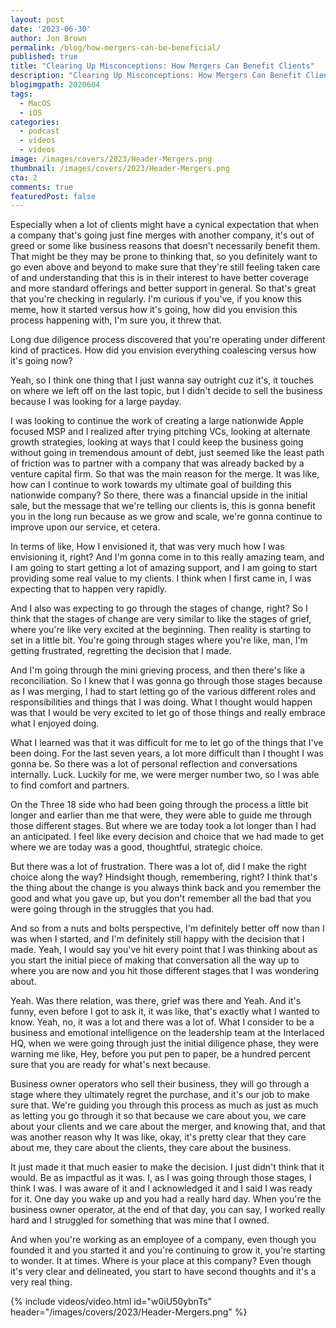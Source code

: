 ```yaml
---
layout: post
date: '2023-06-30'
author: Jon Brown
permalink: /blog/how-mergers-can-be-beneficial/
published: true
title: "Clearing Up Misconceptions: How Mergers Can Benefit Clients"
description: "Clearing Up Misconceptions: How Mergers Can Benefit Clients"
blogimgpath: 2020604
tags:
  - MacOS
  - iOS
categories:
  - podcast
  - videos
  - videos
image: /images/covers/2023/Header-Mergers.png
thumbnail: /images/covers/2023/Header-Mergers.png
cta: 2
comments: true
featuredPost: false
---
```

Especially when a lot of clients might have a cynical expectation that when a company that's going just fine merges with another company, it's out of greed or some like business reasons that doesn't necessarily benefit them. That might be  they may be prone to thinking that, so you definitely want to go even above and beyond to make sure  that they're still feeling taken care of and understanding that this is in their interest to have better coverage and more standard offerings and better support in general. So that's great that you're checking in regularly. I'm curious  if you've, if you know this meme, how it started versus how it's going, how did you envision this process happening with, I'm sure you, it threw that.

Long due diligence process discovered that you're operating under different kind of  practices. How did you envision everything coalescing versus how it's going now?  

Yeah, so I think one thing that I just wanna say outright cuz it's,  it touches on where we left off on the last topic, but I didn't decide to sell the business because I was looking for a large payday.

I was looking to  continue the work of creating  a large  nationwide Apple focused MSP and I realized after trying pitching VCs, looking at alternate growth strategies, looking at ways that I could keep the business going without going in tremendous amount of debt, just seemed like the least path of friction was to partner with a company that was already  backed by a venture capital firm. So that was the main reason for the merge. It was like, how can I continue to work towards my ultimate goal of building this nationwide company? So there, there was a financial upside in the initial sale, but the message that we're telling our clients is, this is gonna benefit you in the long run because as we grow and scale, we're gonna continue to improve upon our service, et cetera.

In terms of like, How I envisioned it, that was very much how I was envisioning it, right? And I'm gonna come in to this really amazing team, and I am going to start getting a lot of amazing support, and I am going to start providing some real value to my clients. I think when I first came in, I was expecting that to happen very rapidly.

 And I also was expecting to go through the stages of change, right? So I think that the stages of change are very similar to like the stages of grief, where you're like very excited at the beginning. Then reality is starting to set in a little bit. You're going through stages where you're like, man, I'm getting frustrated, regretting the decision that I made.

And I'm going through the mini grieving process, and then there's like a reconciliation. So I knew that I was gonna go through those stages because as I was merging, I had to start letting go of the various different roles and responsibilities and things that I was doing. What I thought would happen was that I would be very excited to let go of those things and really embrace what I enjoyed doing.

What I learned was that it was difficult for me to let go of the things that I've been doing. For the last seven years, a lot more difficult than I thought I was gonna be. So there was a lot of personal reflection  and conversations internally. Luck. Luckily for me, we were merger number two, so I was able to find comfort and partners.

On the Three 18 side who had been going through the process a little bit longer and earlier than me that were, they were able to guide me through those different stages. But where we are today took a lot longer than I had an anticipated. I feel like every decision and choice that we had made to get where we are today was a good, thoughtful,  strategic choice.

But there was a lot of frustration. There was a lot of, did I make the right choice along the way? Hindsight though, remembering, right? I think that's the thing about the change is you always think back and you remember the good and what you gave up, but you don't remember all the bad that you were going through in the struggles that you had.

And so from a nuts and bolts perspective, I'm definitely better off now than I was when I started, and I'm definitely still happy with the decision that I made. Yeah, I would say you've hit every point that I was thinking about as you start the initial piece of making that conversation all the way up to where you are now and you hit those different stages that I was wondering about.

Yeah. Was there relation, was there, grief was there and Yeah. And it's funny, even before I got to ask it, it was like, that's exactly what I wanted to know. Yeah, no, it was a lot and there was a lot of. What I consider to be a business and emotional intelligence on the leadership team at the Interlaced HQ, when we were going through just the initial diligence phase, they were warning me like, Hey, before you put pen to paper, be a hundred percent sure that you are ready for what's next because. 

Business owner operators who sell their business, they will go through a stage where they ultimately regret the purchase, and it's our job to make sure that. We're guiding you through this process as much as just as much as letting you go through it so that because we care about you, we care about your clients and we care about the merger, and knowing that, and that was another reason why It was like, okay, it's pretty clear that they care about me, they care about the clients, they care about the business.

It just made it that much easier to make the decision. I just didn't think that it would.  Be as impactful as it was. I, as I was going through those stages, I think I was. I was aware of it and I acknowledged it and I said I was ready for it. One day you wake up and you had a really hard day. When you're the business owner operator, at the end of that day, you can say, I worked really hard and I struggled for something that was mine that I owned.

And when you're working as an employee of a company, even though you founded it and you started it and you're continuing to grow it, you're starting to wonder. It at times. Where is your place at this company? Even though it's very clear and delineated, you start to have second thoughts and  it's a very real thing. 

{% include videos/video.html id="w0iU50ybnTs" header="/images/covers/2023/Header-Mergers.png" %}